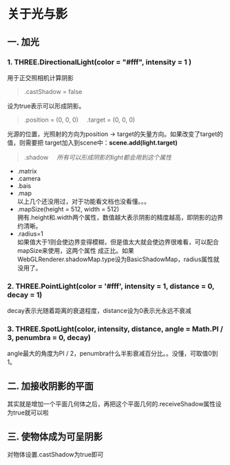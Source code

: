 # 关于光与影

## 一. 加光

### 1. THREE.DirectionalLight(color = "#fff", intensity = 1 )

用于正交照相机计算阴影

> .castShadow = false

设为true表示可以形成阴影。

> .position = (0, 0, 0)&nbsp;&nbsp;&nbsp;&nbsp;&nbsp;.target = (0, 0, 0)  

光源的位置，光照射的方向为position -> target的矢量方向。如果改变了target的值，则需要把
target加入到scene中：**scene.add(light.target)**

> .shadow&nbsp;&nbsp;&nbsp;&nbsp;&nbsp;*所有可以形成阴影的light都会用到这个属性*

- .matrix
- .camera  
- .bais
- .map  
以上几个还没用过，对于功能看文档也没看懂。。。  
- .mapSize(height = 512, width = 512)  
拥有.height和.width两个属性，数值越大表示阴影的精度越高，即阴影的边界约清晰。
- .radius=1  
如果值大于1则会使边界变得模糊，但是值太大就会使边界很难看，可以配合mapSize来使用，这两个属性
成正比。如果 WebGLRenderer.shadowMap.type设为BasicShadowMap，radius属性就没用了。

### 2. THREE.PointLight(color = '#fff', intensity = 1, distance = 0, decay = 1)

decay表示光随着距离的衰退程度，distance设为0表示光永远不衰减

### 3. THREE.SpotLight(color, intensity, distance, angle = Math.PI / 3, penumbra = 0, decay)

angle最大的角度为PI / 2，penumbra什么半影衰减百分比。。没懂，可取值0到1。

## 二. 加接收阴影的平面

其实就是增加一个平面几何体之后，再把这个平面几何的.receiveShadow属性设为true就可以啦

## 三. 使物体成为可呈阴影

对物体设置.castShadow为true即可